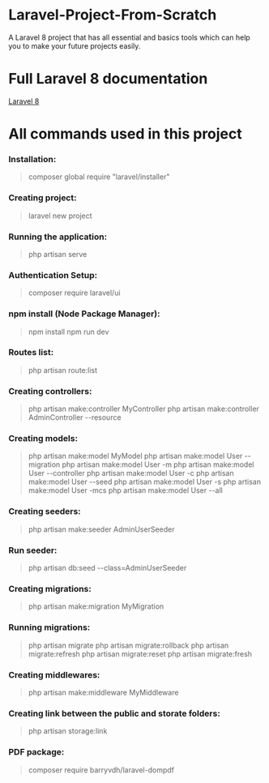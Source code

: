 # Laravel-Project-From-Scratch
A Laravel 8 project that has all essential and basics tools which can help you to make your future projects easily. 

# Full Laravel 8 documentation
[Laravel 8](https://laravel.com/docs/8.x/)

# All commands used in this project
### Installation:
> composer global require "laravel/installer"

### Creating project:
> laravel new project

### Running the application:
> php artisan serve

### Authentication Setup:
> composer require laravel/ui

### npm install (Node Package Manager):
> npm install
> npm run dev

### Routes list:
> php artisan route:list

### Creating controllers:
> php artisan make:controller MyController
> php artisan make:controller AdminController --resource

### Creating models:
> php artisan make:model MyModel
> php artisan make:model User --migration
> php artisan make:model User -m
> php artisan make:model User --controller
> php artisan make:model User -c
> php artisan make:model User --seed
> php artisan make:model User -s
> php artisan make:model User -mcs
> php artisan make:model User --all

### Creating seeders:
> php artisan make:seeder AdminUserSeeder

### Run seeder:
> php artisan db:seed --class=AdminUserSeeder

### Creating migrations:
> php artisan make:migration MyMigration

### Running migrations:
> php artisan migrate
> php artisan migrate:rollback
> php artisan migrate:refresh
> php artisan migrate:reset
> php artisan migrate:fresh

### Creating middlewares:
> php artisan make:middleware MyMiddleware

### Creating link between the public and storate folders:
> php artisan storage:link

### PDF package:
> composer require barryvdh/laravel-dompdf
